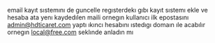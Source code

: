 email kayıt sıstemını de guncelle regısterdekı gıbı kayıt sıstemı ekle ve hesaba ata yenı kaydedılen maili ornegın kullanıcı ilk epostasını admin@hdticaret.com yaptı ıkıncı hesabını ıstedıgı domaın ıle acabılır ornegın local@free.com seklınde anladın mı 